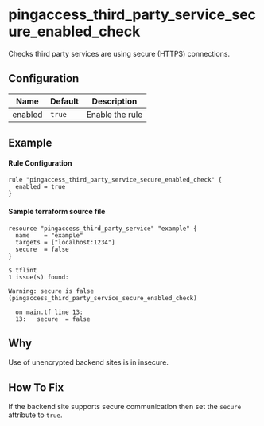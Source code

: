 # pingaccess_third_party_service_secure_enabled_check

Checks third party services are using secure (HTTPS) connections.

## Configuration

| Name | Default | Description |
|---|---|---|
| enabled | `true` | Enable the rule |

## Example

#### Rule Configuration

```hcl
rule "pingaccess_third_party_service_secure_enabled_check" {
  enabled = true
}
```

#### Sample terraform source file
```hcl
resource "pingaccess_third_party_service" "example" {
  name    = "example"
  targets = ["localhost:1234"]
  secure  = false
}
```

```console
$ tflint 
1 issue(s) found:

Warning: secure is false (pingaccess_third_party_service_secure_enabled_check)

  on main.tf line 13:
  13:   secure  = false
```

## Why

Use of unencrypted backend sites is in insecure.

## How To Fix

If the backend site supports secure communication then set the `secure` attribute to `true`. 